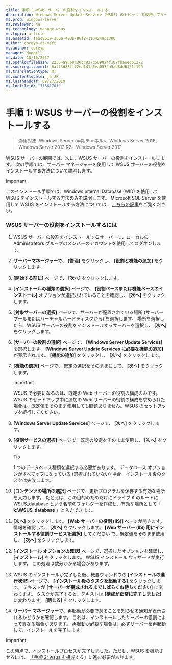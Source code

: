 ```yaml
---
title: 手順 1-WSUS サーバーの役割をインストールする
description: Windows Server Update Service (WSUS) のトピック-を使用してサーバーの役割をインストールする方法について説明しサーバーマネージャー
ms.prod: windows-server
ms.reviewer: na
ms.technology: manage-wsus
ms.topic: article
ms.assetid: fabc8619-350e-403b-96f8-116424931300
author: coreyp-at-msft
ms.author: coreyp
manager: dongill
ms.date: 10/16/2017
ms.openlocfilehash: 22554a9669c30cc827c509824f187fbaaedb1272
ms.sourcegitcommit: 6aff3d88ff22ea141a6ea6572a5ad8dd6321f199
ms.translationtype: MT
ms.contentlocale: ja-JP
ms.lasthandoff: 09/27/2019
ms.locfileid: "71361701"
---
```

# <a name="step-1-install-the-wsus-server-role"></a>手順 1: WSUS サーバーの役割をインストールする

>適用対象: Windows Server (半期チャネル)、Windows Server 2016、Windows Server 2012 R2、Windows Server 2012

WSUS サーバーの展開では、次に、WSUS サーバーの役割をインストールします。 次の手順では、サーバー マネージャーを使用して WSUS サーバーの役割をインストールする方法について説明します。

> [!IMPORTANT]
> このインストール手順では、Windows Internal Database (WID) を使用して WSUS をインストールする方法のみを説明します。 Microsoft SQL Server を使用して WSUS をインストールする方法については、 [こちらの記事](https://social.technet.microsoft.com/wiki/contents/articles/10020.installing-wsus-server-role-on-windows-server-2012-with-microsoft-sql-database.aspx)をご覧ください。

### <a name="to-install-the-wsus-server-role"></a>WSUS サーバーの役割をインストールするには

1.  WSUS サーバーの役割をインストールするサーバーに、ローカルの Administrators グループのメンバーのアカウントを使用してログオンします。

2.  **サーバーマネージャー**で、 **[管理]** をクリックし、 **[役割と機能の追加]** をクリックします。

3.  **[開始する前に]** ページで、 **[次へ]** をクリックします。

4.  **[インストールの種類の選択**] ページで、 **[役割ベースまたは機能ベースのインストール]** オプションが選択されていることを確認し、 **[次へ]** をクリックします。

5.  **[対象サーバーの選択]** ページで、サーバーが配置されている場所 (サーバープールまたはバーチャルハードディスクから) を選択します。 場所を選択したら、WSUS サーバーの役割をインストールするサーバーを選択し、 **[次へ]** をクリックします。

6.  **[サーバーの役割の選択]** ページで、 **[Windows Server Update Services]** を選択します。  **[Windows Server Update Services に必要な機能の追加]** が表示されます。 **[機能の追加]** をクリックし、 **[次へ]** をクリックします。

7.  **[機能の選択]** ページで、 既定の選択をそのままにして、 **[次へ]** をクリックします。

    > [!IMPORTANT]
    > WSUS で必要になるのは、既定の Web サーバーの役割の構成のみです。 WSUS のセットアップ中に追加の Web サーバーの役割の構成を求められた場合は、既定値をそのまま使用しても問題ありません。WSUS のセットアップを続行してください。

8.  **[Windows Server Update Services]** ページで、 **[次へ]** をクリックします。

9. **[役割サービスの選択]** ページで、既定の設定をそのまま使用し、 **[次へ]** をクリックします。

    > [!TIP]
    > 1 つのデータベース種類を選択する必要があります。 データベース オプションがすべてオフになっている (選択されていない) 場合、インストール後のタスクは失敗します。

10. **[コンテンツの場所の選択]** ページで、更新プログラムを保存する有効な場所を入力します。 たとえば、この目的のためだけにドライブ K のルートに WSUS_database という名前のフォルダーを作成し、有効な場所として「 **k:\WSUS_database** 」と入力できます。

11. **[次へ]** をクリックします。 **[Web サーバーの役割 (IIS)]** ページが開きます。 情報を確認して、 **[次へ]** をクリックします。 **[Web サーバー (IIS) 用にインストールする役割サービスを選択]** してください で、既定値をそのまま使用し、 **[次へ]** をクリックします。

12. **[インストール オプションの確認]** ページで、選択したオプションを確認し、 **[インストール]** をクリックします。 WSUS インストール ウィザードが実行します。 この処理は数分かかる場合があります。

13. WSUS のインストールが完了した後、概要ウィンドウの **[インストールの進行状況]** ページで、 **[インストール後のタスクを起動する]** をクリックします。 テキストが **[サーバーが構成されるまでしばらくお待ちください]** に変わります。 タスクが完了すると、テキストは **[構成が正常に完了しました]** に変わります。 **[閉じる]** をクリックします。

14. **サーバー マネージャー**で、再起動が必要であることを知らせる通知が表示されるかどうかを確認します。 これは、インストールしたサーバーの役割によって異なる場合があります。 再起動が必要な場合は、必ずサーバーを再起動して、インストールを完了します。

> [!IMPORTANT]
> この時点で、インストールプロセスが完了しました。ただし、WSUS を機能させるには、 [「手順 2: wsus を構成](2-configure-wsus.md)する」に進む必要があります。

